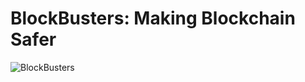 # BlockBusters: Making Blockchain Safer
![BlockBusters](https://github.com/joezbub/blockchain-forenscis/tree/main/logo-big.jpeg?raw=true)
